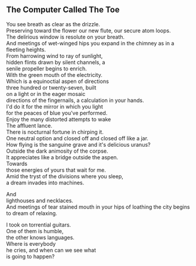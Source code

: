 The Computer Called The Toe
---------------------------
You see breath as clear as the drizzle.  
Preserving toward the flower our new flute, our secure atom loops.  
The delirious window is resolute on your breath.  
And meetings of wet-winged hips you expand in the chimney as in a fleeting heights.  
From harrowing wind to ray of sunlight,  
hidden flints drawn by silent channels, a  
senile propeller begins to enrich.  
With the green mouth of the electricity.  
Which is a equinoctial aspen of directions  
three hundred or twenty-seven, built  
on a light or in the eager mosaic  
directions of the fingernails, a calculation in your hands.  
I'd do it for the mirror in which you light  
for the peaces of blue you've performed.  
Enjoy the many distorted attempts to wake  
The affluent lance.  
There is nocturnal fortune in chirping it.  
One neutral option and closed off and closed off like a jar.  
How flying is the sanguine grave and it's delicious uranus?  
Outside the dark animosity of the corpse.  
It appreciates like a bridge outside the aspen.  
Towards  
those energies of yours that wait for me.  
Amid the tryst of the divisions where you sleep,  
a dream invades into machines.  
  
And  
lighthouses and necklaces.  
And meetings of tear stained mouth in your hips of loathing the city begins to dream of relaxing.  
  
I took on torrential guitars.  
One of them is humble,  
the other knows languages.  
Where is everybody  
he cries, and when can we see what  
is going to happen?  
